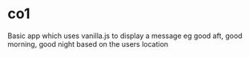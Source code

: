 # co1
Basic app which uses vanilla.js to display a message eg good aft, good morning, good night based on the users location 
